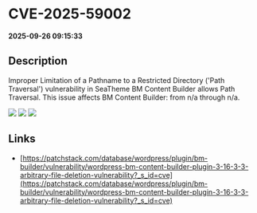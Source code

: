 # CVE-2025-59002

**2025-09-26 09:15:33**

## Description
Improper Limitation of a Pathname to a Restricted Directory ('Path Traversal') vulnerability in SeaTheme BM Content Builder allows Path Traversal. This issue affects BM Content Builder: from n/a through n/a.

![](https://img.shields.io/static/v1?label=Score&message=7.7&color=red)
![](https://img.shields.io/static/v1?label=Severity&message=HIGH&color=red)
![](https://img.shields.io/static/v1?label=CWE&message=Traversal&color=green)

## Links
- [https://patchstack.com/database/wordpress/plugin/bm-builder/vulnerability/wordpress-bm-content-builder-plugin-3-16-3-3-arbitrary-file-deletion-vulnerability?_s_id=cve](https://patchstack.com/database/wordpress/plugin/bm-builder/vulnerability/wordpress-bm-content-builder-plugin-3-16-3-3-arbitrary-file-deletion-vulnerability?_s_id=cve)
